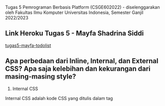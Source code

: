 Tugas 5 Pemrograman Berbasis Platform (CSGE602022) - diselenggarakan oleh Fakultas Ilmu Komputer Universitas Indonesia, Semester Ganjil 2022/2023

## Link Heroku Tugas 5 - Mayfa Shadrina Siddi
[tugas5-mayfa-todolist](https://tugas2-mayfa.herokuapp.com/todolist/login/)

## Apa perbedaan dari Inline, Internal, dan External CSS? Apa saja kelebihan dan kekurangan dari masing-masing style?
1. Internal CSS

Internal CSS adalah kode CSS yang ditulis dalam tag <style> pada masing - masing file HTML utnuk menciptakan tampilan yang unik pada setiap halaman website
* Kelebihan: 
- Perubahan yang dilakukan hanya berlaku pada halaman HTML itu saja
- Tidak perlu melakukan upload beberapa file karena HTML dan CSS berada dalam satu file yang sama
* Kekurangan:
- Tidak efisien jika ingin menggunakan CSS yang sama ke dalam beberapa file
- Membuat performa website menjadi lebih lambat karena setiap perpindahan halaman, website akan melakukan loading ulang akibat kode CSS yang berbeda-beda

2. External CSS

External CSS adalah kode CSS yang ditulis terpisah dari masing-masing file HTML-nya dan biasanya dibuat di sebuah file dengan extension .css. FIle ini biasanya diletakkan setelah bagian <head> pada sebuah halaman
* Kelebihan:
- Ukuran file HTML menjadi lebih kecil dan struktur HTML menjaid lebih rapi karena style-nya sudah ditetapkan pada file external
- Loading website menjadi lebih cepat
- File CSS dapat digunakan pada dua atau lebih halaman sekaligus
* Kekurangan:
- Tampilan halaman bisa menjadi berantakan akibat file CSS gagal terpanggil jika koneksi internet pengguna lambat

3. Inline CSS

Inline CSS adalah kode CSS yang ditulis langsung pada atribut elemen HTML. Inline CSS berfungsi hanya untuk mengubah satu elemen saja dan cara ini kurang efisien untuk digunakan.
* Kelebihan:
- Cocok digunakan apabila hanya ingin menguji perubahan pada suatau elemen saja
- Berguna untuk memperbaiki/meng-override tampilan dengan cepat
- Proses permintaan ke HTTP akan lebih kecil sehingga proses load menjadi lebih cepat
* Kekurangan:
- Tidak efisien untuk digunakan karena harus menuliskan kode-nya pada setiap elemen

## Jelaskan tag HTML5 yang kamu ketahui.
1. <script> Menampung sebuah script (seperti script Tailwind CSS CDN)
2. <div> Membuat bagian/section pada suatu halaman
3. <br> Membuat line break
4. <p> Membuat paragraf
5. <span> Menentukan warna atau background dari sebuah teks
6. <a href=""> Mengarahkan ke link halaman
7. <li> Membuat elemen list
8. <form> Membuat elemen-elemen pembuat form
9. <input> Membuat kolom input pada form
10. <button> Membuat button/tombol
11. <table> Membuat tabel
12. <th> Membuat baris header
13. <tr> Membuat baris pada tabel

## Jelaskan tipe-tipe CSS selector yang kamu ketahui.
1. Universal Selectors
Pada Universal Selectors, semua element pada suatu halaman website akan memiliki style yang sama. Selector ini dapat digunakan dengan selector lain untuk dikombinasikan

```shell
   * {
    color: blue;
    font-size: 21px;
    } 
```

2. Element Selectors
Pada Element Selctor (atau yang bisa disebut juga dengan Type Selector), CSS akan mencoba untuk menyamakan tampilan pada tiap elemen dengan tipe yang sama. Contohnya semua elemen dengan tags <ul> akan memiliki style yang sama di suatau halaman website

```shell
   ul {
    border: solid 1px #ccc;
    } 
```

3. ID Selectors
Pada ID Selector, CSS akan menyamakan style/tampilan pada setiap elemen yang memiliki ID tertentu. ID Selector dibuat dengan penggunaan hash (#) sebelum ID yang diinginkan.

```shell
    #box {
      width: 90px;
      margin: 10px;  
    }
```

4. Class Selectors
Pada Class Selectors, CSS akan menyamakan style/tampilan pada setiap elemen yang berasal dari class yang sama. Selector ini dibuat dengan menggunakan dot (.) ditmabah dengan nama dari class yang diinginkan

```shell
    .square {
    margin: 20px;
    width: 20px;
    }
```

5. Attribute Selectors
Pada Attribute Selctors, CSS akan menyamakan style/tampilan pada setiap elemen yang memiliki attribute yang sama. Selector ini dapat dibuat dengan menuliskan atribut yang diinginkan ditambah dengan attribute value yang berad di dalam kurung siku

```shell
    input[type="text"] {
    background-color: #fff;
    width: 100px;
    }
```

# Poin 1: Kustomisasi template HTML yang telah dibuat pada Tugas 4 dengan menggunakan CSS atau CSS framework (seperti Bootstrap, Tailwind, Bulma)
Pada Tugas 5 ini, saya menggunakan salah satu CSS Framework yaitu Tailwind dan memodifikasi tampilan pada aplikasi todolist yang telah dibuat sebelumnya

1. Mengimport script CDN Tailwind CSS ke base.html
```shell
    <script src="https://cdn.tailwindcss.com"></script>
```

2. Menambahkan Tailwind Configuration pada base.html yang berisikan screen, color, dan juga font type

3. Mengubah tampilan dengan arahan Tailwind Documentation dan melakukannya dengan style Inline CSS, yaitu dengan melakukan perubahan style pada masing-masing elemen

4. Membuat card dengan attribute-attribute seperti block, rounded, grid, shadow, dan lainnya

# Poin 2: Membuat keempat halaman yang dikustomisasi menjadi responsive

1. Melakukan settings pada masing-masing attribute agar tampilannya dapat berubah jika ukuran halaman diperkecil atau diperbesar dengan menggunakan configuration screen
COntoh:

```shell
<div class = "grid md:grid-cols-2 lg:grid-cols-3 w-full gap-5 mt-8 sm:mt-5 px-4 py-4">
```

Secara default card yang akan ditampilkan pada suatu halaman hanya akan memuat satu card pada satu baris. Tetapi ketika ukuran halaman mencapai md (900px), maka akan dimunculkan dua card pada satu baris. Selanjutnya, jika ukuran halaman telah mencapai lg (1280px), maka akan dimunculkan 3 card pada satu baris. Selain itu, saya juga menetapkan perbedaaan margin top (mt).

## Credits

Dokumen ini dijawab berdasarkan referensi-referensi yang saya baca dari 
1. [PBP Ganjil 2021](https://gitlab.com/PBP-2021/pbp-lab) yang ditulis oleh Tim Pengajar Pemrograman Berbasis Platform 2021 ([@prakashdivyy](https://gitlab.com/prakashdivyy))
2. [Tailwind Documentation](https://tailwindcss.com/)
3. [Apa Perbedaan Inline CSS, Internal CSS, dan External CSS? - Niagahoster](https://www.niagahoster.co.id/blog/perbedaan-internal-external-dan-inline-css/)
4. [Apa Itu HTML5? Simak Perbedaan HTML dan HTML5 di Sini! - Niagahoster](https://www.niagahoster.co.id/blog/html5-adalah/#Perbedaan_HTML_dan_HTML5)
5. [Types of CSS Selectors - EDUCBA](https://www.educba.com/types-of-css-selectors/)